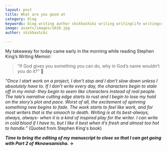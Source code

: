 ```yaml
---
layout: post
title: What are you good at
category: blog
keywords: blog writing author shikhashikz writing writinglife writingcommunity dailyblogpost dailyblogpostchallenge 
image: assets/images/1610.jpg
author: shikhashikz

---
```

My takeaway for today came early in the morning while reading Stephen King’s Writing Memoir:

>“If God gives you something you can do, why in God’s name wouldn’t you do it?” 💯

*“Once I start work on a project, I don’t stop and I don’t slow down unless I absolutely have to. If I don’t write every day, the characters begin to stale off in my mind- they begin to seem like characters instead of real people. The tale’s narrative cutting edge starts to rust and I begin to lose my hold on the story’s plot and pace. Worst of all, the excitement of spinning something new begins to fade. The work starts to feel like work, and for most writers that is the smooch to death. Writing is at its best-always, always, always- when it is a kind of inspired play for the writer. I can write in cold blood if I have to, but I like it best when it’s fresh and almost too hot to handle.”* (Quoted from Stephen King's book)

***Time to bring the editing of my manuscript to close so that I can get going with Part 2 of #knowsamisha.*** ✈️
